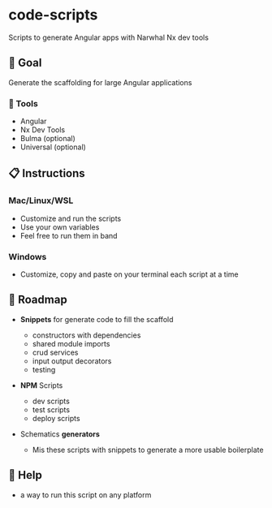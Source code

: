 # code-scripts

Scripts to generate Angular apps with Narwhal Nx dev tools

## 🎯 Goal

Generate the scaffolding for large Angular applications

### 🧰 Tools

- Angular
- Nx Dev Tools
- Bulma (optional)
- Universal (optional)

## 📋 Instructions

### Mac/Linux/WSL

- Customize and run the scripts
- Use your own variables
- Feel free to run them in band

### Windows

- Customize, copy and paste on your terminal each script at a time

## 🧭 Roadmap

- **Snippets** for generate code to fill the scaffold

  - constructors with dependencies
  - shared module imports
  - crud services
  - input output decorators
  - testing

- **NPM** Scripts

  - dev scripts
  - test scripts
  - deploy scripts

- Schematics **generators**

  - Mis these scripts with snippets to generate a more usable boilerplate

## 🦺 Help

- a way to run this script on any platform
